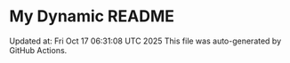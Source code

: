 # My Dynamic README
Updated at: Fri Oct 17 06:31:08 UTC 2025
This file was auto-generated by GitHub Actions.
